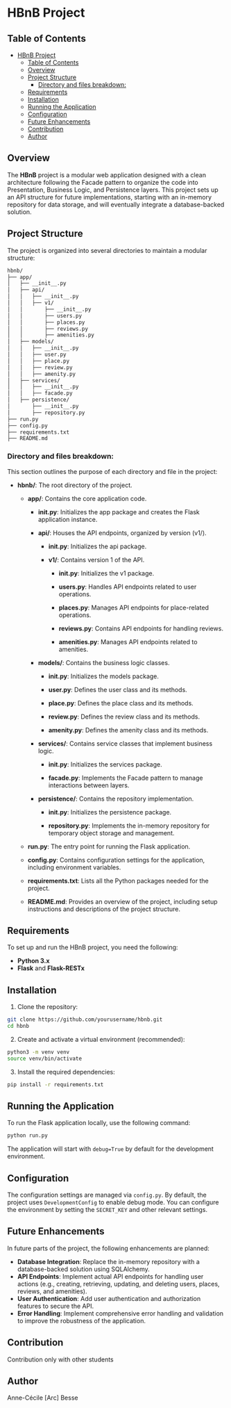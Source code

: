 # HBnB Project

## Table of Contents
- [HBnB Project](#hbnb-project)
  - [Table of Contents](#table-of-contents)
  - [Overview](#overview)
  - [Project Structure](#project-structure)
    - [Directory and files breakdown:](#directory-and-files-breakdown)
  - [Requirements](#requirements)
  - [Installation](#installation)
  - [Running the Application](#running-the-application)
  - [Configuration](#configuration)
  - [Future Enhancements](#future-enhancements)
  - [Contribution](#contribution)
  - [Author](#author)


## Overview

The **HBnB** project is a modular web application designed with a clean architecture following the Facade pattern to organize the code into Presentation, Business Logic, and Persistence layers. This project sets up an API structure for future implementations, starting with an in-memory repository for data storage, and will eventually integrate a database-backed solution.

## Project Structure

The project is organized into several directories to maintain a modular structure:

```bash
hbnb/
├── app/
│   ├── __init__.py
│   ├── api/
│   │   ├── __init__.py
│   │   ├── v1/
│   │       ├── __init__.py
│   │       ├── users.py
│   │       ├── places.py
│   │       ├── reviews.py
│   │       ├── amenities.py
│   ├── models/
│   │   ├── __init__.py
│   │   ├── user.py
│   │   ├── place.py
│   │   ├── review.py
│   │   ├── amenity.py
│   ├── services/
│   │   ├── __init__.py
│   │   ├── facade.py
│   ├── persistence/
│       ├── __init__.py
│       ├── repository.py
├── run.py
├── config.py
├── requirements.txt
├── README.md
```

### Directory and files breakdown:

This section outlines the purpose of each directory and file in the project:

- **hbnb/**: The root directory of the project.

  - **app/**: Contains the core application code.
  
    - **__init__.py**: Initializes the app package and creates the Flask application instance.
    
    - **api/**: Houses the API endpoints, organized by version (v1/).
    
      - **__init__.py**: Initializes the api package.
      
      - **v1/**: Contains version 1 of the API.
      
        - **__init__.py**: Initializes the v1 package.
        
        - **users.py**: Handles API endpoints related to user operations.
        
        - **places.py**: Manages API endpoints for place-related operations.
        
        - **reviews.py**: Contains API endpoints for handling reviews.
        
        - **amenities.py**: Manages API endpoints related to amenities.
        
    - **models/**: Contains the business logic classes.
    
      - **__init__.py**: Initializes the models package.
      
      - **user.py**: Defines the user class and its methods.
      
      - **place.py**: Defines the place class and its methods.
      
      - **review.py**: Defines the review class and its methods.
      
      - **amenity.py**: Defines the amenity class and its methods.
      
    - **services/**: Contains service classes that implement business logic.
    
      - **__init__.py**: Initializes the services package.
      
      - **facade.py**: Implements the Facade pattern to manage interactions between layers.
      
    - **persistence/**: Contains the repository implementation.
    
      - **__init__.py**: Initializes the persistence package.
      
      - **repository.py**: Implements the in-memory repository for temporary object storage and management.
      
  - **run.py**: The entry point for running the Flask application.

  - **config.py**: Contains configuration settings for the application, including environment variables.

  - **requirements.txt**: Lists all the Python packages needed for the project.

  - **README.md**: Provides an overview of the project, including setup instructions and descriptions of the project structure.


## Requirements

To set up and run the HBnB project, you need the following:

- **Python 3.x**
- **Flask** and **Flask-RESTx**

## Installation

1. Clone the repository:

```bash
git clone https://github.com/yourusername/hbnb.git
cd hbnb
```

2. Create and activate a virtual environment (recommended):

```bash
python3 -m venv venv
source venv/bin/activate
```

3. Install the required dependencies:

```bash
pip install -r requirements.txt
```

## Running the Application

To run the Flask application locally, use the following command:

```bash
python run.py
```

The application will start with `debug=True` by default for the development environment.

## Configuration

The configuration settings are managed via `config.py`. By default, the project uses `DevelopmentConfig` to enable debug mode. You can configure the environment by setting the `SECRET_KEY` and other relevant settings.

## Future Enhancements

In future parts of the project, the following enhancements are planned:

- **Database Integration**: Replace the in-memory repository with a database-backed solution using SQLAlchemy.
- **API Endpoints**: Implement actual API endpoints for handling user actions (e.g., creating, retrieving, updating, and deleting users, places, reviews, and amenities).
- **User Authentication**: Add user authentication and authorization features to secure the API.
- **Error Handling**: Implement comprehensive error handling and validation to improve the robustness of the application.

## Contribution

Contribution only with other students

## Author

Anne-Cécile [Arc] Besse

